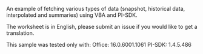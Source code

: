 An example of fetching various types of data (snapshot, historical data, interpolated and summaries) using VBA and PI-SDK.

The worksheet is in English, please submit an issue if you would like to get a translation.

This sample was tested only with:
Office: 16.0.6001.1061
PI-SDK: 1.4.5.486